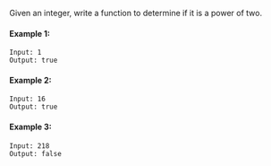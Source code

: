 Given an integer, write a function to determine if it is a power of two.

#### Example 1:
```
Input: 1
Output: true 
```

#### Example 2:
```
Input: 16
Output: true
```

#### Example 3:
```
Input: 218
Output: false
```